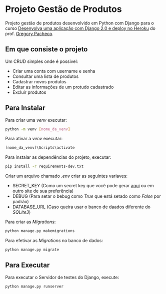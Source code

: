 # Projeto Gestão de Produtos

Projeto gestão de produtos desenvolvido em Python com Django para o curso [Desenvolva uma aplicação com Django 2.0 e deploy no Heroku](https://www.udemy.com/django-20-heroku/) do prof. [Gregory Pacheco](https://www.udemy.com/user/gpzimpacheco/).

## Em que consiste o projeto 

Um CRUD simples onde é possivel:

* Criar uma conta com username e senha
* Consultar uma lista de produtos
* Cadastrar novos produtos
* Editar as informações de um protudo cadastrado
* Excluir produtos

## Para Instalar

Para criar uma _venv_ executar:

```bash
python -m venv [nome_da_venv]
```

Para ativar a _venv_ executar:

```bash
[nome_da_venv]\Scripts\activate
```

Para instalar as dependências do projeto, executar:

```bash
pip install -r requirements-dev.txt
```

Criar um arquivo chamado _.env_ criar as seguintes variaves:

* SECRET_KEY (Como um secret key que você pode gerar [aqui](https://djskgen.herokuapp.com/) ou em outro site de sua preferência)
* DEBUG (Para setar o bebug como _True_ que está setado como _False_ por padrão)
* DATABASE_URL (Caso queira usar o banco de daados diferente do _SQLite3_)

Para criar as _Migrations_:

```bash
python manage.py makemigrations
```

Para efetivar as _Migrations_ no banco de dados:

```bash
python manage.py migrate
```

## Para Executar

Para executar o Servidor de testes do Django, execute:

```bash
python manage.py runserver
```
